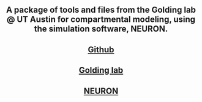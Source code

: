 
## <p style="text-align:center;"> A package of tools and files from the Golding lab @ UT Austin for compartmental modeling, using the simulation software, NEURON. </p>
## [<p style="text-align:center;">Github</p>](https://github.com/jaredcasarez/golding-NEURON)
## [<p style="text-align:center;">Golding lab</p>](https://goldinglab.org) 
## [<p style="text-align:center;">NEURON</p>](https://www.neuron.yale.edu/neuron/) 